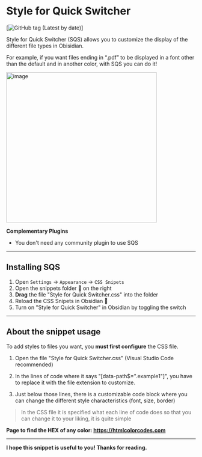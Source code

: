 # Style for Quick Switcher

[![GitHub tag (Latest by date)](https://img.shields.io/github/v/tag/lucaaasch/Style-for-Quick-Switcher)]

Style for Quick Switcher (SQS) allows you to customize the display of the different file types in Obisidian. 

For example, if you want files ending in “.pdf” to be displayed in a font other than the default and in another color, with SQS you can do it!

<img width="400" alt="image" src="https://github.com/lucaaasch/Style-for-Quick-Switcher/blob/main/Preview.png?raw=true">

**Complementary Plugins**
- You don't need any community plugin to use SQS

---
## Installing SQS

1. Open `Settings` -> `Appearance` -> `CSS Snipets`
2. Open the snippets folder 📁 on the right 
3. **Drag** the file "Style for Quick Switcher.css" into the folder
3. Reload the CSS Snipets in Obsidian 🔄
4. Turn on "Style for Quick Switcher" in Obsidian by toggling the switch

---
## About the snippet usage

To add styles to files you want, you **must first configure** the CSS file. 

1. Open the file "Style for Quick Switcher.css" (Visual Studio Code recommended)
   
2. In the lines of code where it says "[data-path$=".example1"]", you have to replace it with the file extension to customize.
   
3. Just below those lines, there is a customizable code block where you can change the different style characteristics (font, size, border)
   
  > In the CSS file it is specified what each line of code does so that you can change it to your liking, it is quite simple

**Page to find the HEX of any color: https://htmlcolorcodes.com** 

---

**I hope this snippet is useful to you! Thanks for reading.**